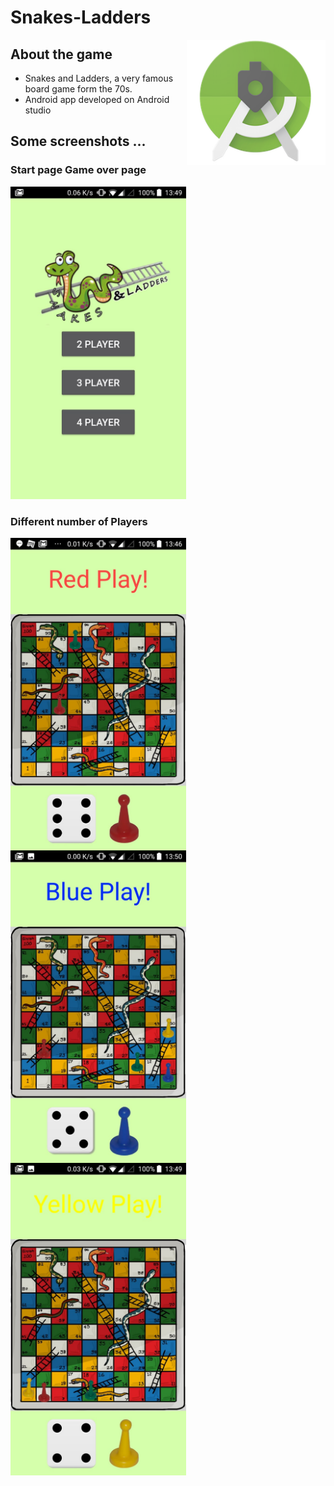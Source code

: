 # Snakes-Ladders

<img src="androidStudio.png" height="200"  align="right" style="float:right" />

## About the game 
  - Snakes and Ladders, a very famous board game form the 70s.
  - Android app developed on Android studio

## Some screenshots ...
### Start page                                  Game over page
<img src="start.jpeg" height="500"  />


### Different number of Players
<img src="twoPlayers.jpeg" height="500" align="left" />
<img src="threePlayers.jpeg" height="500" align="left"  />
<img src="fourPlayers.jpeg" height="500"   />



